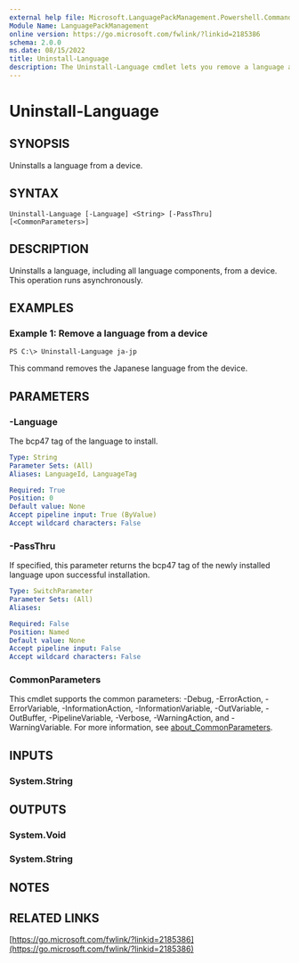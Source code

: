 ```yaml
---
external help file: Microsoft.LanguagePackManagement.Powershell.Commands.dll-Help.xml
Module Name: LanguagePackManagement
online version: https://go.microsoft.com/fwlink/?linkid=2185386
schema: 2.0.0
ms.date: 08/15/2022
title: Uninstall-Language
description: The Uninstall-Language cmdlet lets you remove a language and its components from a running Windows installation
---
```


# Uninstall-Language

## SYNOPSIS
Uninstalls a language from a device.

## SYNTAX

```
Uninstall-Language [-Language] <String> [-PassThru] [<CommonParameters>]
```

## DESCRIPTION

Uninstalls a language, including all language components, from a device. This operation runs asynchronously.

## EXAMPLES

### Example 1: Remove a language from a device

```
PS C:\> Uninstall-Language ja-jp
```

This command removes the Japanese language from the device.

## PARAMETERS

### -Language

The bcp47 tag of the language to install.

```yaml
Type: String
Parameter Sets: (All)
Aliases: LanguageId, LanguageTag

Required: True
Position: 0
Default value: None
Accept pipeline input: True (ByValue)
Accept wildcard characters: False
```

### -PassThru

If specified, this parameter returns the bcp47 tag of the newly installed language upon successful installation.

```yaml
Type: SwitchParameter
Parameter Sets: (All)
Aliases:

Required: False
Position: Named
Default value: None
Accept pipeline input: False
Accept wildcard characters: False
```

### CommonParameters
This cmdlet supports the common parameters: -Debug, -ErrorAction, -ErrorVariable, -InformationAction, -InformationVariable, -OutVariable, -OutBuffer, -PipelineVariable, -Verbose, -WarningAction, and -WarningVariable. For more information, see [about_CommonParameters](http://go.microsoft.com/fwlink/?LinkID=113216).

## INPUTS

### System.String

## OUTPUTS

### System.Void

### System.String

## NOTES

## RELATED LINKS

[https://go.microsoft.com/fwlink/?linkid=2185386](https://go.microsoft.com/fwlink/?linkid=2185386)

